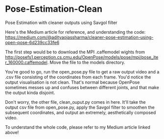 # Pose-Estimation-Clean
Pose Estimation with cleaner outputs using Savgol filter

Here's the Medium article for reference, and understanding the code: https://medium.com/@adityaojassharma/cleaner-pose-estimation-using-open-pose-6d239cc33fe6

The first step would be to download the MPI .caffemodel wights from http://posefs1.perception.cs.cmu.edu/OpenPose/models/pose/mpi/pose_iter_160000.caffemodel. Move the file to the models directory.

You're good to go, run the open_pose.py file to get a raw output video and a .csv file consisting of the coordinates from each frame. You'd notice the output visualisation is not clean. That's normal because OpenPose sometimes messes up and confuses between different joints, and that make the output kinda disjoint.

Don't worry, the other file, clean_ouput.py comes in here. It'll take the output csv file from open_pose.py, apply the Savgol filter to smoothen the subsequent coordinates, and output an extremely, aesthetically composed video.

To understand the whole code, please refer to my Medium article linked above!
